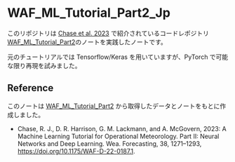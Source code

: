 # WAF_ML_Tutorial_Part2_Jp

このリポジトリは [Chase et al. 2023](https://doi.org/10.1175/WAF-D-22-0187.1) で紹介されているコードレポジトリ
[WAF_ML_Tutorial_Part2](https://github.com/ai2es/WAF_ML_Tutorial_Part2)のノートを実践したノートです。

元のチュートリアルでは Tensorflow/Keras を用いていますが、PyTorch で可能な限り再現を試みました。

## Reference

このノートは [WAF_ML_Tutorial_Part2](https://github.com/ai2es/WAF_ML_Tutorial_Part2) から取得したデータとノートをもとに作成しました。

- Chase, R. J., D. R. Harrison, G. M. Lackmann, and A. McGovern, 2023: A Machine Learning Tutorial for Operational Meteorology. Part II: Neural Networks and Deep Learning.
  Wea. Forecasting, 38, 1271–1293, <https://doi.org/10.1175/WAF-D-22-0187.1>.
